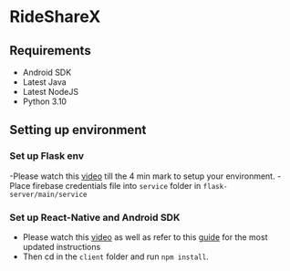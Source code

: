 # RideShareX
## Requirements
- Android SDK
- Latest Java
- Latest NodeJS
- Python 3.10

## Setting up environment
### Set up Flask env
-Please watch this [video](https://www.youtube.com/watch?v=7LNl2JlZKHA) till the 4 min mark to setup your environment.
-Place firebase credentials file into `service` folder in `flask-server/main/service`

### Set up React-Native and Android SDK
- Please watch this [video](https://www.youtube.com/watch?v=oorfevovPWw) as well as refer to this [guide](https://reactnative.dev/docs/environment-setup?guide=native) for the most updated instructions
- Then cd in the `client` folder and run `npm install`.
